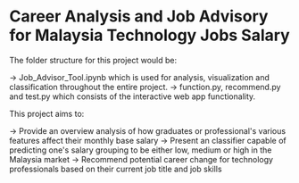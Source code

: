 # Career Analysis and Job Advisory for Malaysia Technology Jobs Salary

The folder structure for this project would be:

-> Job_Advisor_Tool.ipynb which is used for analysis, visualization and classification throughout the entire project.
-> function.py, recommend.py and test.py which consists of the interactive web app functionality.

This project aims to:

-> Provide an overview analysis of how graduates or professional's various features affect their monthly base salary
-> Present an classifier capable of predicting one's salary grouping to be either low, medium or high in the Malaysia market
-> Recommend potential career change for technology professionals based on their current job title and job skills

